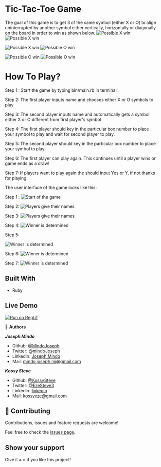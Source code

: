 # Tic-Tac-Toe Game
The goal of this game is to get 3 of the same symbol (either X or O) to align uninterrupted by another symbol either vertically, horizontally or diagonally on the board in order to win as shown below.
![Possible X win](screenshots/win18.png)
![Possible X win](screenshots/win25.png)

![Possible X win](screenshots/win35.png)
![Possible O win](screenshots/win45.png)

![Possible O win](screenshots/win53.png)
![Possible O win](screenshots/win59.png)

# How To Play?
Step 1 : Start the game by typing bin/main.rb in terminal

Step 2: The first player inputs name and chooses either X or O symbols to play

Step 3: The second player inputs name and automatically gets a symbol either X or O different from first player's symbol

Step 4: The first player should key in the particular box number to place your symbol to play and wait for second player to play.

Step 5: The second player should key in the particular box number to place your symbol to play.

Step 6: The first player can play again. This continues until a player wins or game ends as a draw!

Step 7: If players want to play again the should input Yes or Y, if not thanks for playing.


The user interface of the game looks like this:

Step 1 :
![Start of the game](screenshots/ui15.png)

Step 2: 
![Players give their names](screenshots/ui29.png)

Step 3: 
![Players give their names](screenshots/ui29.png)

Step 4: 
![Winner is determined](screenshots/ui50.png)

Step 5: 

![Winner is determined](screenshots/ui50.png)

Step 6: 
![Winner is determined](screenshots/ui50.png)

Step 7: 
![Winner is determined](screenshots/ui50.png)

## Built With
- Ruby

## Live Demo
[![Run on Repl.it](https://repl.it/badge/github/KossySteve/TicTac-Toe)](https://repl.it/github/KossySteve/TicTac-Toe)


👤 **Authors**

***Joseph Mindo***
- Github: [@MindoJoseph](https://github.com/Mindo-Joseph)
- Twitter: [@mindoJoseph](https://twitter.com/mindoJoseph)
- Linkedin: [Joseph Mindo](https://www.linkedin.com/in/joseph-mindo-367284132/)
- Mail: mindo.joseph.mj@gmail.com


***Kossy Steve***
- Github: [@KossySteve](https://github.com/KossySteve)
- Twitter: [@EzeSteve3](https://twitter.com/EzeSteve3/)
- Linkedin: [linkedin](https://www.linkedin.com/in/steve-ez-b090ba198/) 
- Mail: kossyeze@gmail.com
## 🤝 Contributing

Contributions, issues and feature requests are welcome!

Feel free to check the [issues page](https://github.com/KossySteve/TicTac-Toe/issues).

## Show your support

Give it a ⭐️ if you like this project!

